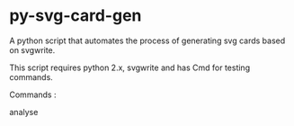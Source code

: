# py-svg-card-gen
A python script that automates the process of generating svg cards based on svgwrite.

This script requires python 2.x, svgwrite and has Cmd for testing commands.

Commands :

analyse 
